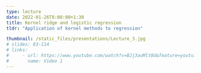 ```yaml
---
type: lecture
date: 2022-01-26T8:00:00+1:30
title: Kernel ridge and logistic regression
tldr: "Application of kernel methods to regression"

thumbnail: /static_files/presentations/Lecture_3.jpg
# slides: 83-114
# links: 
#     - url: https://www.youtube.com/watch?v=BJj3auMlt8U&feature=youtu.be
#       name: Video 1
---
```

<!-- **Additional Materials:**
- [Draft solution of the homework](/static_files/homeworks/sol_hw2.pdf)
 -->
